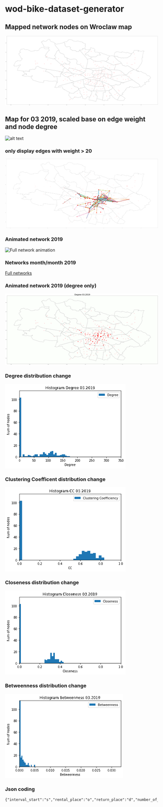 # wod-bike-dataset-generator

## Mapped network nodes on Wroclaw map
![alt text](./assets/wrm_map.png)

## Map for 03 2019, scaled base on edge weight and node degree
![alt text](./assets/2019-03-with-degrees.png)
### only display edges with weight > 20
![alt text](./assets/2019-03-filtered.png)


### Animated network 2019
![Full network animation](./assets/full_map.gif)
### Networks month/month 2019
[Full networks](./assets/2019-full-images.zip)

### Animated network 2019 (degree only)
![Full network animation](./assets/degree_map.gif)

### Degree distribution change
![alt text](./assets/degree.gif)

### Clustering Coefficent distribution change
![alt text](./assets/cc.gif)

### Closeness distribution change
![alt text](./assets/closeness.gif)

### Betweenness distribution change
![alt text](./assets/betw.gif)

### Json coding
```
{"interval_start":"s","rental_place":"o","return_place":"d","number_of_trips":"c"}
```

